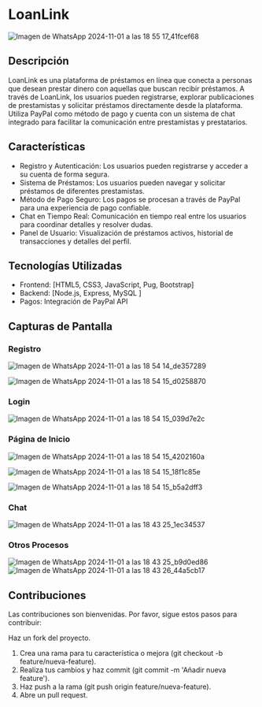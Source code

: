 # LoanLink
![Imagen de WhatsApp 2024-11-01 a las 18 55 17_41fcef68](https://github.com/user-attachments/assets/4c661e5a-27e6-4928-9612-8a6fb6ee7fbd)

## Descripción

LoanLink es una plataforma de préstamos en línea que conecta a personas que desean prestar dinero con aquellas que buscan recibir préstamos. A través de LoanLink, los usuarios pueden registrarse, explorar publicaciones de prestamistas y solicitar préstamos directamente desde la plataforma. Utiliza PayPal como método de pago y cuenta con un sistema de chat integrado para facilitar la comunicación entre prestamistas y prestatarios.

## Características
- Registro y Autenticación: Los usuarios pueden registrarse y acceder a su cuenta de forma segura.
- Sistema de Préstamos: Los usuarios pueden navegar y solicitar préstamos de diferentes prestamistas.
- Método de Pago Seguro: Los pagos se procesan a través de PayPal para una experiencia de pago confiable.
- Chat en Tiempo Real: Comunicación en tiempo real entre los usuarios para coordinar detalles y resolver dudas.
- Panel de Usuario: Visualización de préstamos activos, historial de transacciones y detalles del perfil.

## Tecnologías Utilizadas

- Frontend: [HTML5, CSS3, JavaScript, Pug, Bootstrap]
- Backend: [Node.js, Express, MySQL ]
- Pagos: Integración de PayPal API

## Capturas de Pantalla
### Registro
![Imagen de WhatsApp 2024-11-01 a las 18 54 14_de357289](https://github.com/user-attachments/assets/c4fc8b8a-209e-4bb6-8ab0-e13625997f27)

![Imagen de WhatsApp 2024-11-01 a las 18 54 15_d0258870](https://github.com/user-attachments/assets/99260815-52e7-4a59-9b51-58036bdf9c65)


### Login
![Imagen de WhatsApp 2024-11-01 a las 18 54 15_039d7e2c](https://github.com/user-attachments/assets/5703e850-2eb6-4e02-af4f-e993aed3558d)


### Página de Inicio
![Imagen de WhatsApp 2024-11-01 a las 18 54 15_4202160a](https://github.com/user-attachments/assets/f49d30ee-d394-4e6e-820b-f00dbcd0ac82)

![Imagen de WhatsApp 2024-11-01 a las 18 54 15_18f1c85e](https://github.com/user-attachments/assets/10b82683-bb29-4198-ba93-2338d1ce2596)

![Imagen de WhatsApp 2024-11-01 a las 18 54 15_b5a2dff3](https://github.com/user-attachments/assets/b6ac8d48-176c-4cd6-b3ee-acbf2c5fd16e)


### Chat
![Imagen de WhatsApp 2024-11-01 a las 18 43 25_1ec34537](https://github.com/user-attachments/assets/c52d5a10-1595-4c2a-bacc-b29fd38b0493)

### Otros Procesos
![Imagen de WhatsApp 2024-11-01 a las 18 43 25_b9d0ed86](https://github.com/user-attachments/assets/d7e23403-4d23-4ec3-b68d-dcb40c47f478)
![Imagen de WhatsApp 2024-11-01 a las 18 43 26_44a5cb17](https://github.com/user-attachments/assets/ad652574-ab26-442e-ab65-94b5098038b6)

## Contribuciones
Las contribuciones son bienvenidas. Por favor, sigue estos pasos para contribuir:

Haz un fork del proyecto.
1. Crea una rama para tu característica o mejora (git checkout -b feature/nueva-feature).
2. Realiza tus cambios y haz commit (git commit -m 'Añadir nueva feature').
3. Haz push a la rama (git push origin feature/nueva-feature).
3. Abre un pull request.
